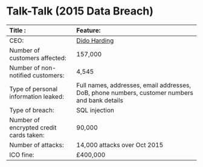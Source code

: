 # Talk-Talk (2015 Data Breach)

| Title :    |                                  Feature:                                                       |
|:------------------------------------------|:-----------------------------------------------------------------                                    |
| CEO:                                      | [Dido Harding](https://en.wikipedia.org/wiki/Dido_Harding)                                           |
| Number of customers affected:             | 157,000                                                                                              |
| Number of non-notified customers:         | 4,545                                                                                                |
| Type of personal information leaked:      | Full names, addresses, email addresses, DoB, phone numbers, customer numbers and bank details        |
| Type of breach:                           | SQL injection                                                                                        |
| Number of encrypted credit cards taken:   | 90,000                                                                                               |
| Number of attacks:                        | 14,000 attacks over Oct 2015                                                                         |
| ICO fine:                                 | £400,000                                                                                             |



